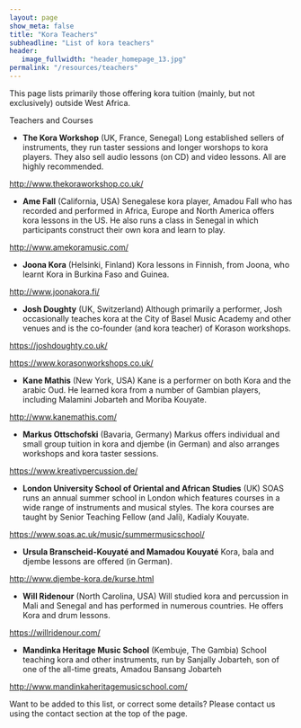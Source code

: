```yaml
---
layout: page
show_meta: false
title: "Kora Teachers"
subheadline: "List of kora teachers"
header:
   image_fullwidth: "header_homepage_13.jpg"
permalink: "/resources/teachers"
---
```

This page lists primarily those offering kora tuition (mainly, but not exclusively) outside West Africa. 

Teachers and Courses
* **The Kora Workshop** (UK, France, Senegal)
Long established sellers of instruments, they run taster sessions and longer worshops to kora players. They also sell audio lessons (on CD) and video lessons. All are highly recommended.

<http://www.thekoraworkshop.co.uk/>

* **Ame Fall** (California, USA)
Senegalese kora player, Amadou Fall who has recorded and performed in Africa, Europe and North America offers kora lessons in the US. He also runs a class in Senegal in which participants construct their own kora and learn to play.

<http://www.amekoramusic.com/>

* **Joona Kora** (Helsinki, Finland)
Kora lessons in Finnish, from Joona, who learnt Kora in Burkina Faso and Guinea.

<http://www.joonakora.fi/>

* **Josh Doughty** (UK, Switzerland)
Although primarily a performer, Josh occasionally teaches kora at the City of Basel Music Academy and other venues and is the co-founder (and kora teacher) of Korason workshops.

<https://joshdoughty.co.uk/>

<https://www.korasonworkshops.co.uk/>

* **Kane Mathis** (New York, USA)
Kane is a performer on both Kora and the arabic Oud. He learned kora from a number of Gambian players, including Malamini Jobarteh and Moriba Kouyate.  

<http://www.kanemathis.com/>

* **Markus Ottschofski** (Bavaria, Germany)
Markus offers individual and small group tuition in kora and djembe (in German) and also arranges workshops and kora taster sessions.

<https://www.kreativpercussion.de/>

* **London University School of Oriental and African Studies** (UK)
SOAS runs an annual summer school in London which features courses in a wide range of instruments and musical styles. The kora courses are taught by Senior Teaching Fellow (and Jali), Kadialy Kouyate.

<https://www.soas.ac.uk/music/summermusicschool/>

* **Ursula Branscheid-Kouyaté and Mamadou Kouyaté**
Kora, bala and djembe lessons are offered (in German).

<http://www.djembe-kora.de/kurse.html>

* **Will Ridenour** (North Carolina, USA)
Will studied kora and percussion in Mali and Senegal and has performed in numerous countries. He offers Kora and drum lessons.

<https://willridenour.com/>

* **Mandinka Heritage Music School** (Kembuje, The Gambia)
School teaching kora and other instruments, run by Sanjally Jobarteh, son of one of the all-time greats, Amadou Bansang Jobarteh

<http://www.mandinkaheritagemusicschool.com/>

Want to be added to this list, or correct some details? Please contact us using the contact section at the top of the page.
